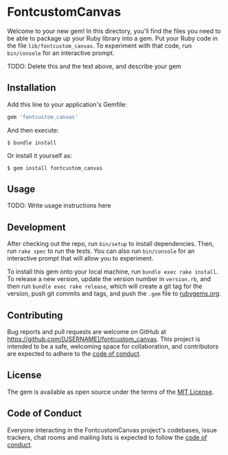 # FontcustomCanvas

Welcome to your new gem! In this directory, you'll find the files you need to be able to package up your Ruby library into a gem. Put your Ruby code in the file `lib/fontcustom_canvas`. To experiment with that code, run `bin/console` for an interactive prompt.

TODO: Delete this and the text above, and describe your gem

## Installation

Add this line to your application's Gemfile:

```ruby
gem 'fontcustom_canvas'
```

And then execute:

    $ bundle install

Or install it yourself as:

    $ gem install fontcustom_canvas

## Usage

TODO: Write usage instructions here

## Development

After checking out the repo, run `bin/setup` to install dependencies. Then, run `rake spec` to run the tests. You can also run `bin/console` for an interactive prompt that will allow you to experiment.

To install this gem onto your local machine, run `bundle exec rake install`. To release a new version, update the version number in `version.rb`, and then run `bundle exec rake release`, which will create a git tag for the version, push git commits and tags, and push the `.gem` file to [rubygems.org](https://rubygems.org).

## Contributing

Bug reports and pull requests are welcome on GitHub at https://github.com/[USERNAME]/fontcustom_canvas. This project is intended to be a safe, welcoming space for collaboration, and contributors are expected to adhere to the [code of conduct](https://github.com/[USERNAME]/fontcustom_canvas/blob/master/CODE_OF_CONDUCT.md).


## License

The gem is available as open source under the terms of the [MIT License](https://opensource.org/licenses/MIT).

## Code of Conduct

Everyone interacting in the FontcustomCanvas project's codebases, issue trackers, chat rooms and mailing lists is expected to follow the [code of conduct](https://github.com/[USERNAME]/fontcustom_canvas/blob/master/CODE_OF_CONDUCT.md).
